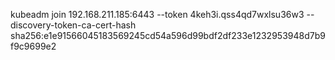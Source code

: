 kubeadm join 192.168.211.185:6443 --token 4keh3i.qss4qd7wxlsu36w3 --discovery-token-ca-cert-hash sha256:e1e91566045183569245cd54a596d99bdf2df233e1232953948d7b9f9c9699e2
